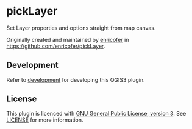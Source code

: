 # pickLayer

Set Layer properties and options straight from map canvas.

Originally created and maintained by [enricofer](https://github.com/enricofer)
in https://github.com/enricofer/pickLayer.

## Development

Refer to [development](docs/development.md) for developing this QGIS3 plugin.

## License
This plugin is licenced with
[GNU General Public License, version 3](https://www.gnu.org/licenses/gpl-3.0.html).
See [LICENSE](LICENSE) for more information.
